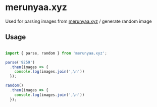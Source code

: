# merunyaa.xyz
Used for parsing images from [merunyaa.xyz](https://merunyaa.xyz/) / generate random image

## Usage
```js

import { parse, random } from 'merunyaa.xyz';

parse('9259')
  .then(images => {
    console.log(images.join(',\n'))
  });

random()
  .then(images => {
    console.log(images.join(',\n'))
  });

```
